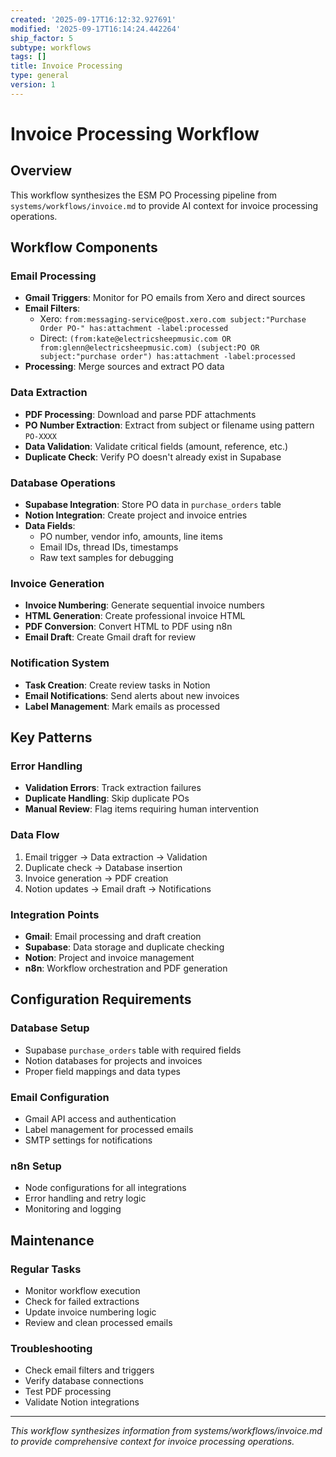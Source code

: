 ```yaml
---
created: '2025-09-17T16:12:32.927691'
modified: '2025-09-17T16:14:24.442264'
ship_factor: 5
subtype: workflows
tags: []
title: Invoice Processing
type: general
version: 1
---
```


# Invoice Processing Workflow

## Overview

This workflow synthesizes the ESM PO Processing pipeline from `systems/workflows/invoice.md` to provide AI context for invoice processing operations.

## Workflow Components

### Email Processing
- **Gmail Triggers**: Monitor for PO emails from Xero and direct sources
- **Email Filters**: 
  - Xero: `from:messaging-service@post.xero.com subject:"Purchase Order PO-" has:attachment -label:processed`
  - Direct: `(from:kate@electricsheepmusic.com OR from:glenn@electricsheepmusic.com) (subject:PO OR subject:"purchase order") has:attachment -label:processed`
- **Processing**: Merge sources and extract PO data

### Data Extraction
- **PDF Processing**: Download and parse PDF attachments
- **PO Number Extraction**: Extract from subject or filename using pattern `PO-XXXX`
- **Data Validation**: Validate critical fields (amount, reference, etc.)
- **Duplicate Check**: Verify PO doesn't already exist in Supabase

### Database Operations
- **Supabase Integration**: Store PO data in `purchase_orders` table
- **Notion Integration**: Create project and invoice entries
- **Data Fields**:
  - PO number, vendor info, amounts, line items
  - Email IDs, thread IDs, timestamps
  - Raw text samples for debugging

### Invoice Generation
- **Invoice Numbering**: Generate sequential invoice numbers
- **HTML Generation**: Create professional invoice HTML
- **PDF Conversion**: Convert HTML to PDF using n8n
- **Email Draft**: Create Gmail draft for review

### Notification System
- **Task Creation**: Create review tasks in Notion
- **Email Notifications**: Send alerts about new invoices
- **Label Management**: Mark emails as processed

## Key Patterns

### Error Handling
- **Validation Errors**: Track extraction failures
- **Duplicate Handling**: Skip duplicate POs
- **Manual Review**: Flag items requiring human intervention

### Data Flow
1. Email trigger → Data extraction → Validation
2. Duplicate check → Database insertion
3. Invoice generation → PDF creation
4. Notion updates → Email draft → Notifications

### Integration Points
- **Gmail**: Email processing and draft creation
- **Supabase**: Data storage and duplicate checking
- **Notion**: Project and invoice management
- **n8n**: Workflow orchestration and PDF generation

## Configuration Requirements

### Database Setup
- Supabase `purchase_orders` table with required fields
- Notion databases for projects and invoices
- Proper field mappings and data types

### Email Configuration
- Gmail API access and authentication
- Label management for processed emails
- SMTP settings for notifications

### n8n Setup
- Node configurations for all integrations
- Error handling and retry logic
- Monitoring and logging

## Maintenance

### Regular Tasks
- Monitor workflow execution
- Check for failed extractions
- Update invoice numbering logic
- Review and clean processed emails

### Troubleshooting
- Check email filters and triggers
- Verify database connections
- Test PDF processing
- Validate Notion integrations

---

*This workflow synthesizes information from systems/workflows/invoice.md to provide comprehensive context for invoice processing operations.*